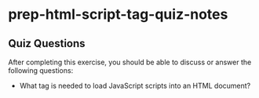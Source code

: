 # prep-html-script-tag-quiz-notes

## Quiz Questions

After completing this exercise, you should be able to discuss or answer the following questions:

- What tag is needed to load JavaScript scripts into an HTML document?
<script><\script>


- How do you use a script tag to write JavaScript directly in the HTML document?
  You need to add the <script> tag into the <body> of the HTML document.

- How do you use a script tag to load an external JavaScript file?
  Use the src attribute: <script src = "URL"><\script>

## Notes

All student notes should be written here.

How to write `Code Examples` in markdown

for JS:

```javascript
const data = 'Howdy';
```

for HTML:

```html
<div>
  <p>This is text content</p>
</div>
```

for CSS:

```css
div {
  width: 100%;
}
```
